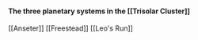 #### The three planetary systems in the [[Trisolar Cluster]]
[[Anseter]]
[[Freestead]]
[[Leo's Run]]